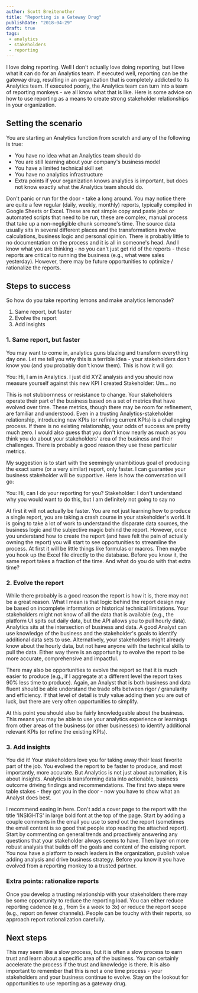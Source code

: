 ```yaml
---
author: Scott Breitenother
title: "Reporting is a Gateway Drug"
publishDate: "2018-04-29"
draft: true
tags: 
 - analytics
 - stakeholders
 - reporting
---
```


I love doing reporting. Well I don't actually love doing reporting, but I love what it can do for an Analytics team. If executed well, reporting can be the gateway drug, resulting in an organization that is completely addicted to its Analytics team. If executed poorly, the Analytics team can turn into a team of reporting monkeys - we all know what that is like. Here is some advice on how to use reporting as a means to create strong stakeholder relationships in your organization.
<!--more-->


## Setting the scenario
You are starting an Analytics function from scratch and any of the following is true:
* You have no idea what an Analytics team should do
* You are still learning about your company's business model
* You have a limited technical skill set
* You have no analytics infrastructure
* Extra points if your organization knows analytics is important, but does not know exactly what the Analytics team should do.

Don't panic or run for the door - take a long around. You may notice there are quite a few regular (daily, weekly, monthly) reports, typically compiled in Google Sheets or Excel. These are not simple copy and paste jobs or automated scripts that need to be run, these are complex, manual process that take up a non-negligible chunk someone's time. The source data usually sits in several different places and the transformations involve calculations, business logic and personal opinion. There is probably little to no documentation on the process and it is all in someone's head. And I know what you are thinking - no you can't just get rid of the reports - these reports are critical to running the business (e.g., what were sales yesterday). However, there may be future opportunities to optimize / rationalize the reports.


## Steps to success
So how do you take reporting lemons and make analytics lemonade?
1. Same report, but faster
2. Evolve the report
3. Add insights


### 1. Same report, but faster
You may want to come in, analytics guns blazing and transform everything day one. Let me tell you why this is a terrible idea - your stakeholders don't know you (and you probably don't know them). This is how it will go:

You: Hi, I am in Analytics. I just did XYZ analysis and you should now measure yourself against this new KPI I created
Stakeholder: Um... no

This is not stubbornness or resistance to change. Your stakeholders operate their part of the business based on a set of metrics that have evolved over time. These metrics, though there may be room for refinement, are familiar and understood. Even in a trusting Analytics-stakeholder relationship, introducing new KPIs (or refining current KPIs) is a challenging process. If there is no existing relationship, your odds of success are pretty much zero. I would also guess that you don't know nearly as much as you think you do about your stakeholders' area of the business and their challenges. There is probably a good reason they use these particular metrics.

My suggestion is to start with the seemingly unambitious goal of producing the exact same (or a very similar) report, only faster. I can guarantee your business stakeholder will be supportive. Here is how the conversation will go:

You: Hi, can I do your reporting for you?
Stakeholder: I don't understand why you would want to do this, but I am definitely not going to say no

At first it will not actually be faster. You are not just learning how to produce a single report, you are taking a crash course in your stakeholder's world. It is going to take a lot of work to understand the disparate data sources, the business logic and the subjective magic behind the report. However, once you understand how to create the report (and have felt the pain of actually owning the report) you will start to see opportunities to streamline the process. At first it will be little things like formulas or macros. Then maybe you hook up the Excel file directly to the database. Before you know it, the same report takes a fraction of the time. And what do you do with that extra time?


### 2. Evolve the report
While there probably is a good reason the report is how it is, there may not be a great reason. What I mean is that logic behind the report design may be based on incomplete information or historical technical limitations. Your stakeholders might not know of all the data that is available (e.g., the platform UI spits out daily data, but the API allows you to pull hourly data). Analytics sits at the intersection of business and data. A good Analyst can use knowledge of the business and the stakeholder's goals to identify additional data sets to use. Alternatively, your stakeholders might already know about the hourly data, but not have anyone with the technical skills to pull the data. Either way there is an opportunity to evolve the report to be more accurate, comprehensive and impactful. 

There may also be opportunities to evolve the report so that it is much easier to produce (e.g., if I aggregate at a different level the report takes 90% less time to produce). Again, an Analyst that is both business and data fluent should be able understand the trade offs between rigor / granularity and efficiency. If that level of detail is truly value adding then you are out of luck, but there are very often opportunities to simplify. 

At this point you should also be fairly knowledgeable about the business. This means you may be able to use your analytics experience or learnings from other areas of the business (or other businesses) to identify additional relevant KPIs (or refine the existing KPIs).


### 3. Add insights
You did it! Your stakeholders love you for taking away their least favorite part of the job. You evolved the report to be faster to produce, and most importantly, more accurate. But Analytics is not just about automation, it is about insights. Analytics is transforming data into actionable, business outcome driving findings and recommendations. The first two steps were table stakes - they got you in the door - now you have to show what an Analyst does best.

I recommend easing in here. Don't add a cover page to the report with the title 'INSIGHTS' in large bold font at the top of the page. Start by adding a couple comments in the email you use to send out the report (sometimes the email content is so good that people stop reading the attached report). Start by commenting on general trends and proactively answering any questions that your stakeholder always seems to have. Then layer on more robust analysis that builds off the goals and content of the existing report. You now have a platform to reach leaders in the organization, publish value adding analysis and drive business strategy. Before you know it you have evolved from a reporting monkey to a trusted partner.


### Extra points: rationalize reports
Once you develop a trusting relationship with your stakeholders there may be some opportunity to reduce the reporting load. You can either reduce reporting cadence (e.g., from 5x a week to 3x) or reduce the report scope (e.g., report on fewer channels). People can be touchy with their reports, so approach report rationalization carefully. 


## Next steps
This may seem like a slow process, but it is often a slow process to earn trust and learn about a specific area of the business. You can certainly accelerate the process if the trust and knowledge is there. It is also important to remember that this is not a one time process - your stakeholders and your business continue to evolve. Stay on the lookout for opportunities to use reporting as a gateway drug.